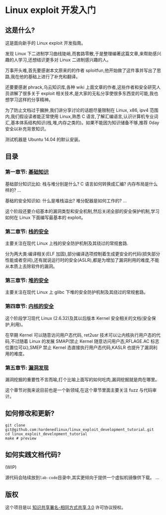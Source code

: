 # Linux exploit 开发入门

## 这是什么?

这是面向新手的 Linux exploit 开发指南。

发现 Linux 下二进制学习曲线陡峭,而套路零散,于是整理编著这篇文章,来帮助感兴趣的人学习,还想结识更多对 Linux 二进制感兴趣的人。

万事开头难,首先要感谢本文原来的的作者 sploitfun,他开始做了这件事并写出了思路,我在他的基础上进行了补充和翻译。

还要要感谢 phrack,乌云知识库,各种 wiki 上面文章的作者,这些作者和安全研究人员讲解了很多关于 exploit 相关技术,是大家的无私分享使很多东西变的可能,我也想学习这样的分享精神。

为了防止文档过于臃肿,我们讲分享讨论的话题尽量限制在 Linux, x86, ipv4 范围内,我们假设读者能正常使用 Linux,熟悉 C 语言,了解汇编语言,认识计算机专业词汇,基本体系结构知识(栈,堆,内存之类的)。如果不能因为知识储备不够,推荐 0day 安全以补充背景知识。

测试机器是 Ubuntu 14.04 的默认安装。

## 目录

### 第一章节: [基础知识](./chapter1)

基础部分知识比如: 栈与堆分别是什么? C 语言如何转换成汇编? 内存布局是什么样的? ...

基础的安全知识如: 什么是堆栈溢出? 堆分配器是如何工作的? ...

这个阶段还要介绍基本的漏洞类型和安全机制,然后关闭全部的安全保护机制,学习如何在 Linux 下面编写最基本的 exploit。

### 第二章节: [栈的安全](./chapter2)

主要关注在现代 Linux 上栈的安全防护机制及其绕过的常规套路.

分为两大类:编译相关(ELF 加固),部分编译选项控制着生成更安全的代码(损失部分性能或者空间),还有就说运行时的安全(ASLR),都是为增加了漏洞利用的难度,不能从本质上去除软件的漏洞。

### 第三章节: [堆的安全](./chapter3)

主要关注在现代 Linux 上 glibc 下堆的安全防护机制及其绕过的常规套路。

### 第四章节: [内核的安全](./chapter4)

这个阶段学习现代 Linux (2.6.32)及其以后版本 Kernel 安全相关的文档(安全保护,利用)。

在早期 Kernel 可以随意访问用户态代码, ret2usr 技术可以让内核执行用户态的代码,不过随着 Linux 的发展 SMAP(禁止 Kernel 随意访问用户态,RFLAGE.AC 标志位置位可以),SMEP 禁止 Kernel 态直接执行用户态代码,KASLR 也提升了漏洞利用的难度。

### 第五章节: [漏洞发现](./chapter5)

漏洞挖掘的重要性不言而喻,打个比喻上面写的如何吃肉,漏洞挖掘就是肉在哪里。

这个章节对我来说目前也是一个新领域,在这个章节里面主要关注 fuzz 与代码审计。

## 如何修改和更新?

```shell
git clone git@github.com:hardenedlinux/linux_exploit_development_tutorial.git
cd linux_exploit_development_tutorial
make # preview
```

## 如何实践文档代码?

(WIP)

源代码会陆续放到`lab-code`目录中,其实更倾向于提供一个虚拟机镜像供下载。
...

## 版权

这个项目是以 <a href="http://creativecommons.org/licenses/by-sa/3.0/" target="_blank">知识共享署名-相同方式共享 3.0</a> 许可协议授权。
